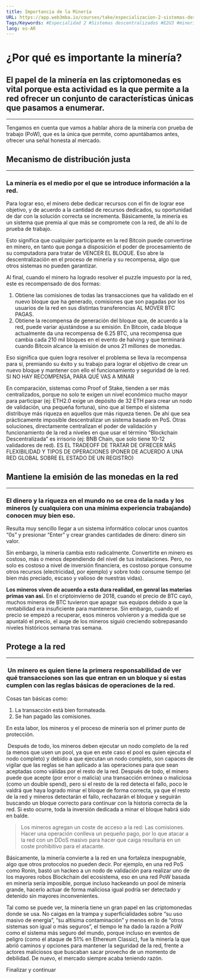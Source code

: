 ```yaml
---
title: Importancia de la Minería
URL: https://app.web3mba.io/courses/take/especializacion-2-sistemas-descentralizados/texts/37918342-01-importancia-de-la-mineria
Tags/Keywords: #Especialidad 2 #Sistemas descentralizados #E2U3 #mineria y seguridad en blockchain #mineria en blockchain #seguridad en blockchain #
lang: es-AR
---
```

# ¿Por qué es importante la minería?

## El papel de la minería en las criptomonedas es vital porque esta actividad es la que permite a la red ofrecer un conjunto de características únicas que pasamos a enumerar.

---

Tengamos en cuenta que vamos a hablar ahora de la minería con prueba de trabajo (PoW), que es la única que permite, como apuntábamos antes, ofrecer una señal honesta al mercado.

##   

## Mecanismo de distribución justa

---

### La minería es el medio por el que se introduce información a la red. 

Para lograr eso, el minero debe dedicar recursos con el fin de lograr ese objetivo, y de acuerdo a la cantidad de recursos dedicados, su oportunidad de dar con la solución correcta se incrementa. Básicamente, la minería es un sistema que premia al que más se compromete con la red, de ahí lo de prueba de trabajo.

Esto significa que cualquier participante en la red Bitcoin puede convertirse en minero, en tanto que ponga a disposición el poder de procesamiento de su computadora para tratar de VENCER EL BLOQUE. Eso abre la descentralización en el proceso de minería y su recompensa, algo que otros sistemas no pueden garantizar. 

Al final, cuando el minero ha logrado resolver el puzzle impuesto por la red, este es recompensado de dos formas:

1. Obtiene las comisiones de todas las transacciones que ha validado en el nuevo bloque que ha generado, comisiones que son pagadas por los usuarios de la red en sus distintas transferencias AL MOVER BTC PAGAS. 
2. Obtiene la recompensa de generación del bloque que, de acuerdo a la red, puede variar ajustándose a su emisión. En Bitcoin, cada bloque actualmente da una recompensa de 6.25 BTC, una recompensa que cambia cada 210 mil bloques en el evento de halving y que terminará cuando Bitcoin alcance la emisión de unos 21 millones de monedas.

Eso significa que quien logra resolver el problema se lleva la recompensa para sí, premiando su éxito y su trabajo para lograr el objetivo de crear un nuevo bloque y mantener con ello el funcionamiento y seguridad de la red. SI NO HAY RECOMPENSA, PARA QUÉ VAS A MINAR

En comparación, sistemas como Proof of Stake, tienden a ser más centralizados, porque no solo te exigen un nivel económico mucho mayor para participar (ej: ETH2.0 exige un depósito de 32 ETH para crear un nodo de validación, una pequeña fortuna), sino que al tiempo el sistema distribuye más riqueza en aquellos que más riqueza tienen. De ahí que sea prácticamente imposible descentralizar un sistema basado en PoS. Otras soluciones, directamente centralizan el poder de validación y funcionamiento de la red a niveles en que usar el término “Blockchain Descentralizada” es irrisorio (ej: BNB Chain, que solo tiene 10-12 validadores de red). ES EL TRADEOFF DE TRATAR DE OFRECER MÁS FLEXIBILIDAD Y TIPOS DE OPERACIONES (PONER DE ACUERDO A UNA RED GLOBAL SOBRE EL ESTADO DE UN REGISTRO)

##   

## Mantiene la emisión de las monedas en la red

---

### El dinero y la riqueza en el mundo no se crea de la nada y los mineros (y cualquiera con una mínima experiencia trabajando) conocen muy bien eso.

Resulta muy sencillo llegar a un sistema informático colocar unos cuantos “0s” y presionar “Enter” y crear grandes cantidades de dinero: dinero sin valor. 

Sin embargo, la minería cambia esto radicalmente. Convertirte en minero es costoso, más o menos dependiendo del nivel de tus instalaciones. Pero, no solo es costoso a nivel de inversión financiera, es costoso porque consume otros recursos (electricidad, por ejemplo) y sobre todo consume tiempo (el bien más preciado, escaso y valioso de nuestras vidas).  

**Los mineros viven de acuerdo a esta dura realidad, en genral las materias primas van así.** En el criptoinvierno de 2018, cuando el precio de BTC cayó, muchos mineros de BTC tuvieron que apagar sus equipos debido a que la rentabilidad era insuficiente para mantenerse. Sin embargo, cuando el precio se empezó a recuperar, esos mineros volvieron y a medida que se apuntaló el precio, el auge de los mineros siguió creciendo sobrepasando niveles históricos semana tras semana. 

  

## Protege a la red

---

###  Un minero es quien tiene la primera responsabilidad de ver qué transacciones son las que entran en un bloque y si estas cumplen con las reglas básicas de operaciones de la red. 

Cosas tan básicas como:

1. La transacción está bien formateada. 
2. Se han pagado las comisiones. 

En esta labor, los mineros y el proceso de minería son el primer punto de protección.

 Después de todo, los mineros deben ejecutar un nodo completo de la red (a menos que usen un pool, ya que en este caso el pool es quien ejecuta el nodo completo) y debido a que ejecutan un nodo completo, son capaces de vigilar que las reglas se han aplicado a las operaciones para que sean aceptadas como válidas por el resto de la red. Después de todo, el minero puede que acepte (por error o malicia) una transacción errónea o maliciosa (como un double spend), pero si el resto de la red detecta el fallo, poco le valdrá que haya logrado minar el bloque de forma correcta, ya que el resto de la red y mineros detectarán el fallo, rechazarán el bloque y seguirán buscando un bloque correcto para continuar con la historia correcta de la red. Si esto ocurre, toda la inversión dedicada a minar el bloque habrá sido en balde.

> Los mineros agregan un coste de acceso a la red: Las comisiones.  
> Hacer una operación conlleva un pequeño pago, por lo que atacar a la red con un DDoS masivo para hacer que caiga resultaría en un coste prohibitivo para el atacante. 

Básicamente, la minería convierte a la red en una fortaleza inexpugnable, algo que otros protocolos no pueden decir. Por ejemplo, en una red PoS como Ronin, bastó un hackeo a un nodo de validación para realizar uno de los mayores robos Blockchain del ecosistema, eso en una red PoW basada en minería sería imposible, porque incluso hackeando un pool de minería grande, hacerlo actuar de forma maliciosa igual podría ser detectado y detenido sin mayores inconvenientes.

Tal como se puede ver, la minería tiene un gran papel en las criptomonedas donde se usa. No caigas en la trampa y superficialidades sobre “su uso masivo de energía”, “su altísima contaminación” y menos en lo de “otros sistemas son igual o más seguros”, el tiempo le ha dado la razón a PoW como el sistema más seguro del mundo, porque incluso en eventos de peligro (como el ataque de 51% en Ethereum Classic), fue la minería la que abrió caminos y opciones para mantener la seguridad de la red, frente a actores maliciosos que buscaban sacar provecho de un momento de debilidad. De nuevo, el mercado siempre acaba teniendo razón.

Finalizar y continuar
